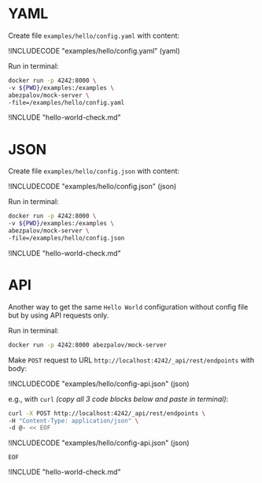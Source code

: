 # YAML

Create file `examples/hello/config.yaml` with content:

!INCLUDECODE "examples/hello/config.yaml" (yaml)

Run in terminal:

```bash
docker run -p 4242:8000 \
-v ${PWD}/examples:/examples \
abezpalov/mock-server \
-file=/examples/hello/config.yaml
```

!INCLUDE "hello-world-check.md"

# JSON

Create file `examples/hello/config.json` with content:

!INCLUDECODE "examples/hello/config.json" (json)

Run in terminal:

```bash
docker run -p 4242:8000 \
-v ${PWD}/examples:/examples \
abezpalov/mock-server \
-file=/examples/hello/config.json
```

!INCLUDE "hello-world-check.md"

# API

Another way to get the same `Hello World` configuration without config file but by using API requests only.

Run in terminal:

```bash
docker run -p 4242:8000 abezpalov/mock-server
```

Make `POST` request to URL `http://localhost:4242/_api/rest/endpoints` with body:

!INCLUDECODE "examples/hello/config-api.json" (json)

e.g., with `curl` _(copy all 3 code blocks below and paste in terminal)_:

```bash
curl -X POST http://localhost:4242/_api/rest/endpoints \
-H "Content-Type: application/json" \
-d @- << EOF
```

!INCLUDECODE "examples/hello/config-api.json" (json)

```
EOF
```

!INCLUDE "hello-world-check.md"
